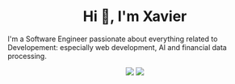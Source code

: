 <h1 align="center">Hi 👋, I'm Xavier</h1>
<p>I'm a Software Engineer passionate about everything related to Developement: especially web development, AI and financial data processing.</p>


<p align="center">
 <img src="https://skillicons.dev/icons?i=git,kubernetes,docker,mysql,mongodb,sqlite,aws,firebase" />
 <img src="https://skillicons.dev/icons?i=html,css,javascript,php,flask,java,jest,laravel,linux,express,nodejs,react" />
</p>
 
 
 
